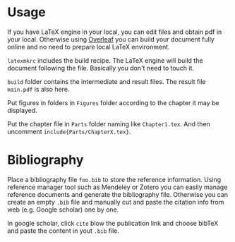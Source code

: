 # Usage
If you have LaTeX engine in your local, you can edit files and obtain pdf in your local. Otherwise using [Overleaf](https://ja.overleaf.com/) you can build your document fully online and no need to prepare local LaTeX environment.

`latexmkrc` includes the build recipe. The LaTeX engine will build the document following the file. Basically you don't need to touch it.

`build` folder contains the intermediate and result files. The result file `main.pdf` is also here.

Put figures in folders in `Figures` folder according to the chapter it may be displayed.

Put the chapter file in `Parts` folder naming like `Chapter1.tex`. And then uncomment `include{Parts/ChapterX.tex}`.

# Bibliography
Place a bibliography file `foo.bib` to store the reference information. Using reference manager tool such as Mendeley or Zotero you can easily manage reference documents and generate the bibliography file. Otherwise you can create an empty `.bib` file and manually cut and paste the citation info from web (e.g. Google scholar) one by one.

In google scholar, click `cite` blow the publication link and choose bibTeX and paste the content in yout `.bib` file.
